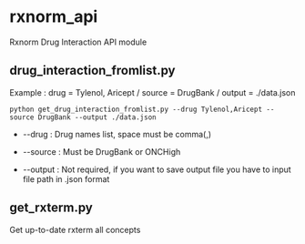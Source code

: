 # rxnorm_api
Rxnorm Drug Interaction API module

## drug_interaction_fromlist.py
Example : drug = Tylenol, Aricept / source = DrugBank / output = ./data.json

    python get_drug_interaction_fromlist.py --drug Tylenol,Aricept --source DrugBank --output ./data.json

  - --drug : Drug names list, space must be comma(,)

  - --source : Must be DrugBank or ONCHigh

  - --output : Not required, if you want to save output file you have to input file path in .json format

## get_rxterm.py
Get up-to-date rxterm all concepts
